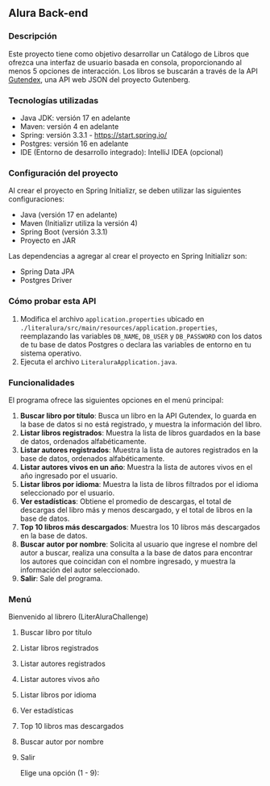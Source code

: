 ## Alura Back-end

### Descripción
Este proyecto tiene como objetivo desarrollar un Catálogo de Libros que ofrezca una interfaz de usuario basada en consola, proporcionando al menos 5 opciones de interacción. Los libros se buscarán a través de la API [Gutendex](https://gutendex.com), una API web JSON del proyecto Gutenberg.

### Tecnologías utilizadas
- Java JDK: versión 17 en adelante
- Maven: versión 4 en adelante
- Spring: versión 3.3.1 - https://start.spring.io/
- Postgres: versión 16 en adelante
- IDE (Entorno de desarrollo integrado): IntelliJ IDEA (opcional)

### Configuración del proyecto
Al crear el proyecto en Spring Initializr, se deben utilizar las siguientes configuraciones:
- Java (versión 17 en adelante)
- Maven (Initializr utiliza la versión 4)
- Spring Boot (versión 3.3.1)
- Proyecto en JAR

Las dependencias a agregar al crear el proyecto en Spring Initializr son:
- Spring Data JPA
- Postgres Driver

### Cómo probar esta API
1. Modifica el archivo `application.properties` ubicado en `./literalura/src/main/resources/application.properties`, reemplazando las variables `DB_NAME`, `DB_USER` y `DB_PASSWORD` con los datos de tu base de datos Postgres o declara las variables de entorno en tu sistema operativo.
2. Ejecuta el archivo `LiteraluraApplication.java`.

### Funcionalidades
El programa ofrece las siguientes opciones en el menú principal:

1. **Buscar libro por título**: Busca un libro en la API Gutendex, lo guarda en la base de datos si no está registrado, y muestra la información del libro.
2. **Listar libros registrados**: Muestra la lista de libros guardados en la base de datos, ordenados alfabéticamente.
3. **Listar autores registrados**: Muestra la lista de autores registrados en la base de datos, ordenados alfabéticamente.
4. **Listar autores vivos en un año**: Muestra la lista de autores vivos en el año ingresado por el usuario.
5. **Listar libros por idioma**: Muestra la lista de libros filtrados por el idioma seleccionado por el usuario.
6. **Ver estadísticas**: Obtiene el promedio de descargas, el total de descargas del libro más y menos descargado, y el total de libros en la base de datos.
7. **Top 10 libros más descargados**: Muestra los 10 libros más descargados en la base de datos.
8. **Buscar autor por nombre**: Solicita al usuario que ingrese el nombre del autor a buscar, realiza una consulta a la base de datos para encontrar los autores que coincidan con el nombre ingresado, y muestra la información del autor seleccionado.
9. **Salir**: Sale del programa.

### Menú

Bienvenido al librero (LiterAluraChallenge)
1. Buscar libro por título
2. Listar libros registrados
3. Listar autores registrados
4. Listar autores vivos año
5. Listar libros por idioma
6. Ver estadísticas
7. Top 10 libros mas descargados
8. Buscar autor por nombre
9. Salir


   Elige una opción (1 - 9):